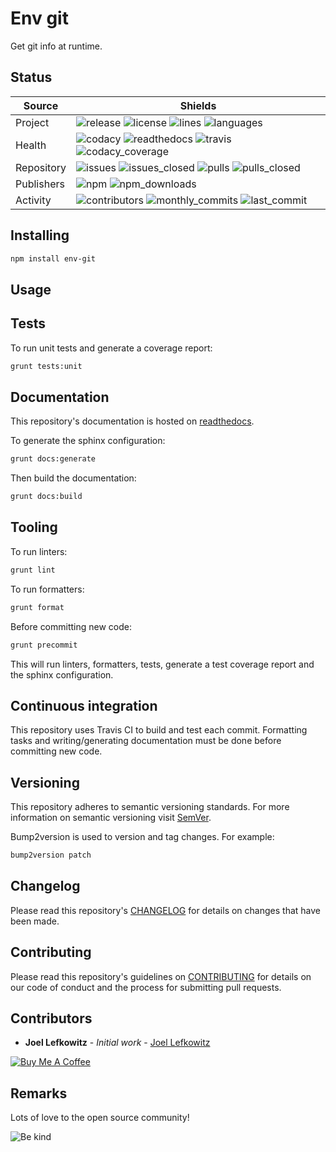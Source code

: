 # Env git

Get git info at runtime.

## Status

| Source     | Shields                                                                                                                         |
| ---------- | ------------------------------------------------------------------------------------------------------------------------------- |
| Project    | ![release][release_shield] ![license][license_shield]  ![lines][lines_shield] ![languages][languages_shield]                    |
| Health     | ![codacy][codacy_shield] ![readthedocs][readthedocs_shield] ![travis][travis_shield] ![codacy_coverage][codacy_coverage_shield] |
| Repository | ![issues][issues_shield] ![issues_closed][issues_closed_shield] ![pulls][pulls_shield] ![pulls_closed][pulls_closed_shield]     |
| Publishers | ![npm][npm_shield] ![npm_downloads][npm_downloads_shield]                                                                       |
| Activity   | ![contributors][contributors_shield] ![monthly_commits][monthly_commits_shield] ![last_commit][last_commit_shield]              |

## Installing

```bash
npm install env-git
```

## Usage

## Tests

To run unit tests and generate a coverage report:

```bash
grunt tests:unit
```

## Documentation

This repository's documentation is hosted on [readthedocs][readthedocs].

To generate the sphinx configuration:

```bash
grunt docs:generate
```

Then build the documentation:

```bash
grunt docs:build
```

## Tooling

To run linters:

```bash
grunt lint
```

To run formatters:

```bash
grunt format
```

Before committing new code:

```bash
grunt precommit
```

This will run linters, formatters, tests, generate a test coverage report and the sphinx configuration.

## Continuous integration

This repository uses Travis CI to build and test each commit. Formatting tasks and writing/generating documentation must be done before committing new code.

## Versioning

This repository adheres to semantic versioning standards.
For more information on semantic versioning visit [SemVer][semver].

Bump2version is used to version and tag changes.
For example:

```bash
bump2version patch
```

## Changelog

Please read this repository's [CHANGELOG](CHANGELOG.md) for details on changes that have been made.

## Contributing

Please read this repository's guidelines on [CONTRIBUTING](CONTRIBUTING.md) for details on our code of conduct and the process for submitting pull requests.

## Contributors

- **Joel Lefkowitz** - _Initial work_ - [Joel Lefkowitz][author]

[![Buy Me A Coffee][coffee_button]][coffee]

## Remarks

Lots of love to the open source community!

![Be kind][be_kind]

<!-- Public links -->
[semver]: http://semver.org/

<!-- External links -->
[readthedocs]: https://env-git.readthedocs.io/en/latest/
[coffee]: https://www.buymeacoffee.com/joellefkowitz
[coffee_button]: https://cdn.buymeacoffee.com/buttons/default-blue.png
[be_kind]: https://media.giphy.com/media/osAcIGTSyeovPq6Xph/giphy.gif

<!-- Acknowledgments -->
[author]: https://github.com/joellefkowitz

<!-- Project shields -->
[release_shield]: https://img.shields.io/github/v/tag/joellefkowitz/env-git
[license_shield]: https://img.shields.io/github/license/joellefkowitz/env-git
[lines_shield]: https://img.shields.io/tokei/lines/github/joellefkowitz/env-git
[languages_shield]: https://img.shields.io/github/languages/count/joellefkowitz/env-git

<!-- Health shields -->
[codacy_shield]: https://img.shields.io/codacy/grade/e278e54acce54847879f4adeda5627aa
[readthedocs_shield]: https://img.shields.io/readthedocs/env-git
[travis_shield]: https://img.shields.io/travis/com/joellefkowitz/env-git
[codacy_coverage_shield]: https://img.shields.io/codacy/coverage/e278e54acce54847879f4adeda5627aa

<!-- Repository shields -->
[issues_shield]: https://img.shields.io/github/issues/joellefkowitz/env-git
[issues_closed_shield]: https://img.shields.io/github/issues-closed/joellefkowitz/env-git
[pulls_shield]: https://img.shields.io/github/issues-pr/joellefkowitz/env-git
[pulls_closed_shield]: https://img.shields.io/github/issues-pr-closed/joellefkowitz/env-git

<!-- Publishers shields -->
[npm_shield]: https://img.shields.io/npm/v/env-git
[npm_downloads_shield]: https://img.shields.io/npm/dw/env-git

<!-- Activity shields -->
[contributors_shield]: https://img.shields.io/github/contributors/joellefkowitz/env-git
[monthly_commits_shield]: https://img.shields.io/github/commit-activity/m/joellefkowitz/env-git
[last_commit_shield]: https://img.shields.io/github/last-commit/joellefkowitz/env-git
